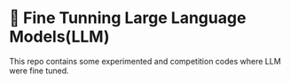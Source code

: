 # 🚀 Fine Tunning Large Language Models(LLM)

This repo contains some experimented and competition codes where LLM were fine tuned.
